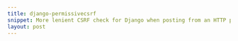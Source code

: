 ```yaml
---
title: django-permissivecsrf
snippet: More lenient CSRF check for Django when posting from an HTTP page to an HTTPS one.
layout: post
---
```


